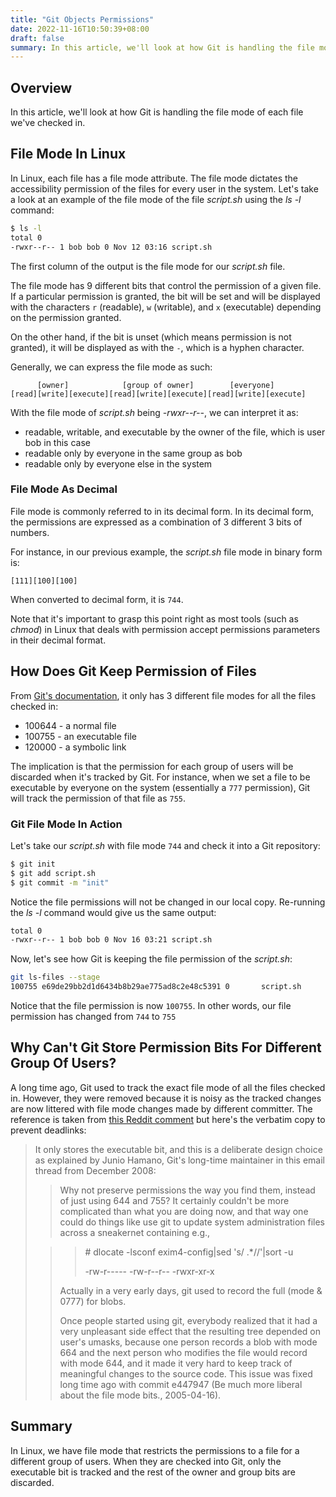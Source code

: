 ```yaml
---
title: "Git Objects Permissions"
date: 2022-11-16T10:50:39+08:00
draft: false
summary: In this article, we'll look at how Git is handling the file mode of each files we've checked in.
---
```

## Overview
In this article, we'll look at how Git is handling the file mode of each file we've checked in.

## File Mode In Linux
In Linux, each file has a file mode attribute. The file mode dictates the accessibility permission of the files for every user in the system. 
Let's take a look at an example of the file mode of the file *script.sh* using the *ls -l* command:
```bash
$ ls -l
total 0
-rwxr--r-- 1 bob bob 0 Nov 12 03:16 script.sh
```

The first column of the output is the file mode for our *script.sh* file. 

The file mode has 9 different bits that control the permission of a given file. If a particular permission is granted, the bit will be set and will be displayed with the characters `r` (readable), `w` (writable), and `x` (executable) depending on the permission granted. 

On the other hand, if the bit is unset (which means permission is not granted), it will be displayed as with the `-`, which is a hyphen character.

Generally, we can express the file mode as such:

```
      [owner]            [group of owner]        [everyone]
[read][write][execute][read][write][execute][read][write][execute]
```



With the file mode of *script.sh* being *-rwxr--r--*, we can interpret it as:
- readable, writable, and executable by the owner of the file, which is user bob in this case
- readable only by everyone in the same group as bob
- readable only by everyone else in the system

### File Mode As Decimal
File mode is commonly referred to in its decimal form. In its decimal form, the permissions are expressed as a combination of 3 different 3 bits of numbers. 

For instance, in our previous example, the *script.sh* file mode in binary form is:
```
[111][100][100]
```
When converted to decimal form, it is `744`. 

Note that it's important to grasp this point right as most tools (such as *chmod*) in Linux that deals with permission accept permissions parameters in their decimal format. 

## How Does Git Keep Permission of Files
From [Git's documentation](https://git-scm.com/book/en/v2/Git-Internals-Git-Objects), it only has 3 different file modes for all the files checked in: 
- 100644 - a normal file
- 100755 - an executable file
- 120000 - a symbolic link 

The implication is that the permission for each group of users will be discarded when it's tracked by Git. For instance, when we set a file to be executable by everyone on the system (essentially a `777` permission), Git will track the permission of that file as `755`.

### Git File Mode In Action
Let's take our *script.sh* with file mode `744` and check it into a Git repository:

```bash
$ git init
$ git add script.sh 
$ git commit -m "init"
```

Notice the file permissions will not be changed in our local copy. Re-running the *ls -l* command would give us the same output:

```bash
total 0
-rwxr--r-- 1 bob bob 0 Nov 16 03:21 script.sh
```

Now, let's see how Git is keeping the file permission of the *script.sh*:

```bash
git ls-files --stage
100755 e69de29bb2d1d6434b8b29ae775ad8c2e48c5391 0       script.sh
```

Notice that the file permission is now `100755`. In other words, our file permission has changed from `744` to `755`

## Why Can't Git Store Permission Bits For Different Group Of Users?

A long time ago, Git used to track the exact file mode of all the files checked in. However, they were removed because it is noisy as the tracked changes are now littered with file mode changes made by different committer. 
The reference is taken from [this Reddit comment](https://www.reddit.com/r/git/comments/cc7tin/comment/etlgcux/?utm_source=share&utm_medium=web2x&context=3) but here's the verbatim copy to prevent deadlinks:
> It only stores the executable bit, and this is a deliberate design choice as explained by Junio Hamano, Git's long-time maintainer in this email thread from December 2008:
> 
>> Why not preserve permissions the way you find them, instead of just using 644 and 755? It certainly couldn't be more complicated than what you are doing now, and that way one could do things like use git to update system administration files across a sneakernet containing e.g.,
> 
>>> \# dlocate -lsconf exim4-config|sed 's/ .*//'|sort -u
>>> 
>>> -rw-r-----
>>> -rw-r--r--
>>> -rwxr-xr-x
>>> 
>> Actually in a very early days, git used to record the full (mode & 0777) for blobs.
>>
>> Once people started using git, everybody realized that it had a very unpleasant side effect that the resulting tree depended on user's umasks, because one person records a blob with mode 664 and the next person who modifies the file would record with mode 644, and it made it very hard to keep track of meaningful changes to the source code. This issue was fixed long time ago with commit e447947 (Be much more liberal about the file mode bits., 2005-04-16).

## Summary
In Linux, we have file mode that restricts the permissions to a file for a different group of users. When they are checked into Git, only the executable bit is tracked and the rest of the owner and group bits are discarded.